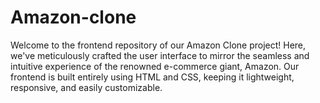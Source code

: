 # Amazon-clone
Welcome to the frontend repository of our Amazon Clone project! Here, we've meticulously crafted the user interface to mirror the seamless and intuitive experience of the renowned e-commerce giant, Amazon. Our frontend is built entirely using HTML and CSS, keeping it lightweight, responsive, and easily customizable.
